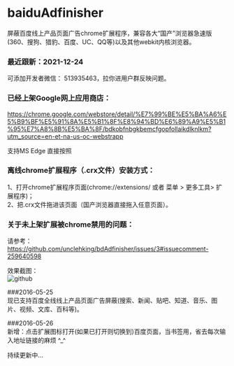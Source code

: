 # baiduAdfinisher
屏蔽百度线上产品页面广告chrome扩展程序，兼容各大“国产”浏览器急速版(360、搜狗、猎豹、百度、UC、QQ等)以及其他webkit内核浏览器。

### 最近跟新：2021-12-24 <br />
可添加开发者微信： 513935463，拉你进用户群反映问题。

### 已经上架Google网上应用商店：<br />
https://chrome.google.com/webstore/detail/%E7%99%BE%E5%BA%A6%E5%B9%BF%E5%91%8A%E5%B1%8F%E8%94%BD%E6%89%A9%E5%B1%95%E7%A8%8B%E5%BA%8F/bdkobfnbgkbemcfgopfollaikdlknlkm?utm_source=en-et-na-us-oc-webstrapp

支持MS Edge 直接按照

### 离线chrome扩展程序（.crx文件）安装方式：<br />
1、打开chrome扩展程序页面(chrome://extensions/ 或者 菜单 > 更多工具> 扩展程序)；<br />
2、把.crx文件拖进该页面（国产浏览器直接拖入任意页面）。<br />

### 关于未上架扩展被chrome禁用的问题：<br />
请参考：https://github.com/unclehking/bdAdfinisher/issues/3#issuecomment-259640598


效果截图： <br />
![github](https://raw.githubusercontent.com/unclehking/baiduAdfinisher/master/screenshot/sp01.png "github")  <br />


 ###2016-05-25<br />
 现已支持百度全线线上产品页面广告屏蔽(搜索、新闻、贴吧、知道、音乐、图片、视频、文库、百科等)。<br />

 ###2016-05-26<br />
 新增：点击扩展图标打开(如果已打开则切换到)百度页面，当书签用，省去每次输入地址链接的麻烦 ^_^<br />


 持续更新中...
